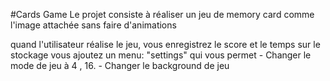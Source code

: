 #Cards Game
Le projet consiste à réaliser un jeu de memory card comme l'image attachée sans faire d'animations

quand l'utilisateur réalise le jeu, vous enregistrez le score et le temps sur le stockage
vous ajoutez un menu: "settings" qui vous permet - Changer le mode de jeu à 4 , 16. - Changer le background de jeu

